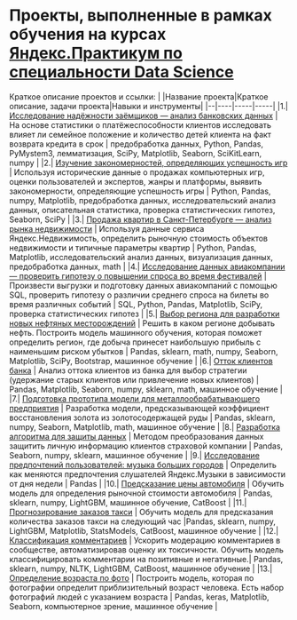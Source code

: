 # Проекты, выполненные в рамках обучения на курсах [Яндекс.Практикум по специальности Data Science](https://praktikum.yandex.ru/data-scientist/)

Краткое описание проектов и ссылки:
| |Название проекта|Краткое описание, задачи проекта|Навыки и инструменты|
|--|----|-----|-----|
|1.| [Исследование надёжности заёмщиков — анализ банковских данных](https://github.com/Gorbachenkoia/Yandex.Praktikum_DS_Projects) | На основе статистики о платёжеспособности клиентов исследовать влияет ли семейное положение и количество детей клиента на факт возврата кредита в срок | предобработка данных, Python, Pandas, PyMystem3, лемматизация, SciPy, Matplotlib, Seaborn, SciKitLearn, numpy |
|2.| [Изучение закономерностей, определяющих успешность игр](https://github.com/Gorbachenkoia/Yandex.Praktikum_DS_Projects) | Используя исторические данные о продажах компьютерных игр, оценки пользователей и экспертов, жанры и платформы, выявить закономерности, определяющие успешность игры | Python, Pandas, numpy, Matplotlib, предобработка данных, исследовательский анализ данных, описательная статистика, проверка статистических гипотез, Seaborn, SciPy |
|3.| [Продажа квартир в Санкт-Петербурге — анализ рынка недвижимости](https://github.com/Gorbachenkoia/Yandex.Praktikum_DS_Projects) | Используя данные сервиса Яндекс.Недвижимость, определить рыночную стоимость объектов недвижимости и типичные параметры квартир | Python, Pandas, Matplotlib, исследовательский анализ данных, визуализация данных, предобработка данных, math |
|4.| [Исследование данных авиакомпании — проверить гипотезу о повышении спроса во время фестивалей](https://github.com/Gorbachenkoia/Yandex.Praktikum_DS_Projects) | Произвести выгрузки и подготовку данных авиакомпаний с помощью SQL, проверить гипотезу о различии среднего спроса на билеты во время различных событий | SQL, Python, Pandas, Matplotlib, SciPy, проверка статистических гипотез |
|5.| [Выбор региона для разработки новых нефтяных месторождений](https://github.com/Gorbachenkoia/Yandex.Praktikum_DS_Projects) | Решить в каком регионе добывать нефть. Построить модель машинного обучения, которая поможет определить регион, где добыча принесет наибольшую прибыль с наименьшим риском убытков | Pandas, sklearn, math, numpy, Seaborn, Matplotlib, SciPy, Bootstrap, машинное обучение |
|6.| [Отток клиентов банка](https://github.com/Gorbachenkoia/Yandex.Praktikum_DS_Projects) | Анализ оттока клиентов из банка для выбор стратегии (удержание старых клиентов или привлечение новых клиентов) | Pandas, Matplotlib, Seaborn, numpy, sklearn, math, машинное обучение |
|7.| [Подготовка прототипа модели для металлообрабатывающего предприятия](https://github.com/Gorbachenkoia/Yandex.Praktikum_DS_Projects) | Разработка модели, предсказывающей коэффициент восстановления золота из золотосодержащей руды | Pandas, sklearn, numpy, Seaborn, Matplotlib, math, машинное обучение |
|8.| [Разработка алгоритма для защиты данных](https://github.com/Gorbachenkoia/Yandex.Praktikum_DS_Projects) | Методом преобразования данных защитить личную информацию клиентов страховой компании | Pandas, Seaborn, numpy, sklearn, машинное обучение |
|9.| [Исследование предпочтений пользователей: музыка больших городов](https://github.com/Gorbachenkoia/Yandex.Praktikum_DS_Projects) | Определить как меняются предпочтения слушателей Яндекс.Музыки в зависимости от дня недели | Pandas |
|10.| [Предсказание цены автомобиля](https://github.com/Gorbachenkoia/Yandex.Praktikum_DS_Projects) | Обучить модель для определения рыночной стоимости автомобиля | Pandas, sklearn, numpy, LightGBM, машинное обучение, CatBoost |
|11.| [Прогнозирование заказов такси](https://github.com/Gorbachenkoia/Yandex.Praktikum_DS_Projects) | Обучить модель для предсказания количества заказов такси на следующий час |Pandas, sklearn, numpy, LightGBM, Matplotlib, StatsModels, CatBoost, машинное обучение |
|12.| [Классификация комментариев](https://github.com/Gorbachenkoia/Yandex.Praktikum_DS_Projects) | Ускорить модерацию комментариев в сообществе, автоматизировав оценку их токсичности. Обучить модель классифицировать комментарии на позитивные и негативные.| Pandas, sklearn, numpy, NLTK, LightGBM, CatBoost, машинное обучение |
|13.| [Определение возраста по фото](https://github.com/Gorbachenkoia/Yandex.Praktikum_DS_Projects) | Построить модель, которая по фотографии определит приблизительный возраст человека. Есть набор фотографий людей с указанием возраста | Pandas, keras, Matplotlib, Seaborn, компьютерное зрение, машинное обучение |
